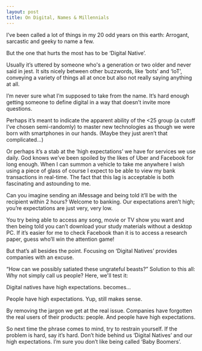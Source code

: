 ```yaml
---
layout: post
title: On Digital, Names & Millennials
---
```


I’ve been called a lot of things in my 20 odd years on this earth: Arrogant, sarcastic and geeky to name a few.

But the one that hurts the most has to be ‘Digital Native’.

Usually it’s uttered by someone who's a generation or two older and never said in jest. It sits nicely between other buzzwords, like ‘bots’ and ‘IoT’, conveying a variety of things all at once but also not really saying anything at all.

I’m never sure what I’m supposed to take from the name. It’s hard enough getting someone to define digital in a way that doesn’t invite more questions.

Perhaps it’s meant to indicate the apparent ability of the <25 group (a cutoff I’ve chosen semi-randomly) to master new technologies as though we were born with smartphones in our hands. (Maybe they just aren’t that complicated…)

Or perhaps it’s a stab at the ‘high expectations’ we have for services we use daily. God knows we’ve been spoiled by the likes of Uber and Facebook for long enough. When I can summon a vehicle to take me anywhere I wish using a piece of glass of course I expect to be able to view my bank transactions in real-time. The fact that this lag is acceptable is both fascinating and astounding to me.

Can you imagine sending an iMessage and being told it’ll be with the recipient within 2 hours? Welcome to banking.
Our expectations aren’t high; you’re expectations are just very, very low.

You try being able to access any song, movie or TV show you want and then being told you can’t download your study materials without a desktop PC. If it’s easier for me to check Facebook than it is to access a research paper, guess who’ll win the attention game!

But that’s all besides the point. Focusing on ‘Digital Natives’ provides companies with an excuse.

“How can we possibly satiated these ungrateful beasts?”
Solution to this all: Why not simply call us people? Here, we'll test it:

Digital natives have high expectations.
becomes…

People have high expectations.
Yup, still makes sense.

By removing the jargon we get at the real issue. Companies have forgotten the real users of their products: people. And people have high expectations.

So next time the phrase comes to mind, try to restrain yourself. If the problem is hard, say it’s hard. Don’t hide behind us ‘Digital Natives’ and our high expectations. I’m sure you don’t like being called ‘Baby Boomers’.
